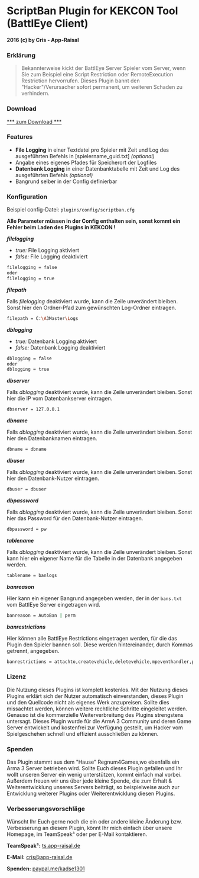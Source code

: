 # ScriptBan Plugin for KEKCON Tool (BattlEye Client)
**2016 (c) by Cris - App-Raisal**

### Erklärung
> Bekannterweise kickt der BattlEye Server Spieler vom Server, wenn Sie zum Beispiel eine Script Restriction oder RemoteExecution Restriction hervorrufen. Dieses Plugin bannt den "Hacker"/Verursacher sofort permanent, um weiteren Schaden zu verhindern.



### Download
[*** zum Download ***](https://github.com/kadse/ScriptBan/releases)


### Features
- **File Logging** in einer Textdatei pro Spieler mit Zeit und Log des ausgeführten Befehls in [spielername_guid.txt] *(optional)*
- Angabe eines eigenes Pfades für Speicherort der Logfiles
- **Datenbank Logging** in einer Datenbanktabelle mit Zeit und Log des ausgeführten Befehls *(optional)*
- Bangrund selber in der Config definierbar

### Konfiguration

Beispiel config-Datei: `plugins/config/scriptban.cfg`

**Alle Parameter müssen in der Config enthalten sein, sonst kommt ein Fehler beim Laden des Plugins in KEKCON !**


***filelogging***
- *true:* File Logging aktiviert
- *false:* File Logging deaktiviert
```sh
filelogging = false
oder
filelogging = true
```

***filepath***

Falls *filelogging* deaktiviert wurde, kann die Zeile unverändert bleiben.
Sonst hier den Ordner-Pfad zum gewünschten Log-Ordner eintragen.
```sh
filepath = C:\A3Master\Logs
```

***dblogging***
- *true:* Datenbank Logging aktiviert
- *false:* Datenbank Logging deaktiviert
```sh
dblogging = false
oder
dblogging = true
```

***dbserver***

Falls *dblogging* deaktiviert wurde, kann die Zeile unverändert bleiben.
Sonst hier die IP vom Datenbankserver eintragen.
```sh
dbserver = 127.0.0.1
```

***dbname***

Falls *dblogging* deaktiviert wurde, kann die Zeile unverändert bleiben.
Sonst hier den Datenbanknamen eintragen.
```sh
dbname = dbname
```

***dbuser***

Falls *dblogging* deaktiviert wurde, kann die Zeile unverändert bleiben.
Sonst hier den Datenbank-Nutzer eintragen.
```sh
dbuser = dbuser
```

***dbpassword***

Falls *dblogging* deaktiviert wurde, kann die Zeile unverändert bleiben.
Sonst hier das Password für den Datenbank-Nutzer eintragen.
```sh
dbpassword = pw
```

***tablename***

Falls *dblogging* deaktiviert wurde, kann die Zeile unverändert bleiben.
Sonst kann hier ein eigener Name für die Tabelle in der Datenbank angegeben werden.
```sh
tablename = banlogs
```

***banreason***

Hier kann ein eigener Bangrund angegeben werden, der in der `bans.txt` vom BattlEye Server eingetragen wird.
```sh
banreason = AutoBan | perm
```

***banrestrictions***

Hier können alle BattlEye Restrictions eingetragen werden, für die das Plugin den Spieler bannen soll.
Diese werden hintereinander, durch Kommas getrennt, angegeben.
```sh
banrestrictions = attachto,createvehicle,deletevehicle,mpeventhandler,publicvariable,remoteexec,script,setdamage,setvariable
```


### Lizenz

Die Nutzung dieses Plugins ist komplett kostenlos. Mit der Nutzung dieses Plugins erklärt sich der Nutzer automatisch einverstanden, dieses Plugin und den Quellcode nicht als eigenes Werk anzupreisen. Sollte dies missachtet werden, können weitere rechtliche Schritte eingeleitet werden. Genauso ist die kommerzielle Weiterverbreitung des Plugins strengstens untersagt. Dieses Plugin wurde für die ArmA 3 Community und deren Game Server entwickelt und kostenfrei zur Verfügung gestellt, um Hacker vom Spielgeschehen schnell und effizient ausschließen zu können.


### Spenden
Das Plugin stammt aus dem "Hause" Regnum4Games,wo ebenfalls ein Arma 3 Server betrieben wird. Sollte Euch dieses Plugin gefallen und Ihr wollt unseren Server ein wenig unterstützen, kommt einfach mal vorbei. Außerdem freuen wir uns über jede kleine Spende, die zum Erhalt &  Weiterentwicklung unseres Servers beiträgt, so beispielweise auch zur Entwicklung weiterer Plugins oder Weiterentwicklung diesen Plugins.


### Verbesserungsvorschläge
Wünscht Ihr Euch gerne noch die ein oder andere kleine Änderung bzw. Verbesserung an diesem Plugin, könnt Ihr mich einfach über unsere Homepage, im TeamSpeak³ oder per E-Mail kontaktieren.



**TeamSpeak³:** [ts.app-raisal.de](https://ts.app-raisal.de/)

**E-Mail:** [cris@app-raisal.de](mailto:cris@app-raisal.de)

**Spenden:** [paypal.me/kadse1301](https://paypal.me/kadse1301)
